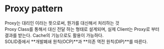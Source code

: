 # Proxy pattern

Proxy는 대리인 이라는 뜻으로써, 뭔가를 대신해서 처리하는 것<br/>
Proxy Class를 통해서 대신 전달 하는 형태로 설계되며, 실제 Client는 Proxy로 부터 결과를 받는다. 
Cache의 기능으로도 활용이 가능하다.</br>
SOLID중에서 **개발폐쇄 원칙(OCP)**과 **의존 역전 원칙(DIP)**를 따른다.

